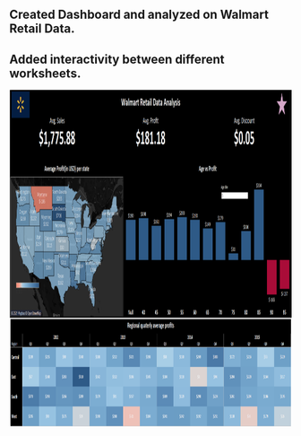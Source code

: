 ## Created Dashboard and analyzed on Walmart Retail Data.
## Added interactivity between different worksheets.
<img align="center" src="https://github.com/ArjunKadivar/Tableau-project/blob/main/image.png" width="8000" height="600">
